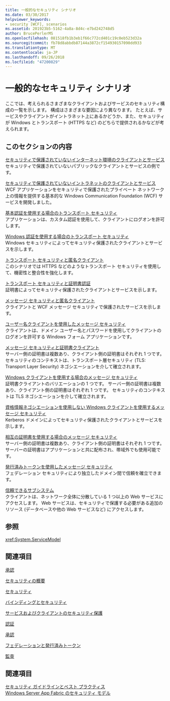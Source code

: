```yaml
---
title: 一般的なセキュリティ シナリオ
ms.date: 03/30/2017
helpviewer_keywords:
- security [WCF], scenarios
ms.assetid: 201923b5-5162-4a8a-8d4c-e7bd242748d5
author: BrucePerlerMS
ms.openlocfilehash: 081518fb1b3eb1f66c772cd401c19c0eb523d32a
ms.sourcegitcommit: fb78d8abbdb87144a3872cf154930157090dd933
ms.translationtype: MT
ms.contentlocale: ja-JP
ms.lasthandoff: 09/26/2018
ms.locfileid: "47200829"
---
```

# <a name="common-security-scenarios"></a>一般的なセキュリティ シナリオ
ここでは、考えられるさまざまなクライアントおよびサービスのセキュリティ構成の一覧を示します。 構成はさまざまな要因により異なります。 たとえば、サービスやクライアントがイントラネット上にあるかどうか、また、セキュリティが Windows とトランスポート (HTTPS など) のどちらで提供されるかなどが考えられます。  
  
## <a name="in-this-section"></a>このセクションの内容  
 [セキュリティで保護されていないインターネット環境のクライアントとサービス](../../../../docs/framework/wcf/feature-details/internet-unsecured-client-and-service.md)  
 セキュリティで保護されていないパブリックなクライアントとサービスの例です。  
  
 [セキュリティで保護されていないイントラネットのクライアントとサービス](../../../../docs/framework/wcf/feature-details/intranet-unsecured-client-and-service.md)  
 WCF アプリケーションをセキュリティで保護されたプライベート ネットワーク上の情報を提供する基本的な Windows Communication Foundation (WCF) サービスを開発しました。  
  
 [基本認証を使用する場合のトランスポート セキュリティ](../../../../docs/framework/wcf/feature-details/transport-security-with-basic-authentication.md)  
 アプリケーションは、カスタム認証を使用して、クライアントにログオンを許可します。  
  
 [Windows 認証を使用する場合のトランスポート セキュリティ](../../../../docs/framework/wcf/feature-details/transport-security-with-windows-authentication.md)  
 Windows セキュリティによってセキュリティ保護されたクライアントとサービスを示します。  
  
 [トランスポート セキュリティと匿名クライアント](../../../../docs/framework/wcf/feature-details/transport-security-with-an-anonymous-client.md)  
 このシナリオでは HTTPS などのようなトランスポート セキュリティを使用して、機密性と整合性を強化します。  
  
 [トランスポート セキュリティと証明書認証](../../../../docs/framework/wcf/feature-details/transport-security-with-certificate-authentication.md)  
 証明書によってセキュリティ保護されたクライアントとサービスを示します。  
  
 [メッセージ セキュリティと匿名クライアント](../../../../docs/framework/wcf/feature-details/message-security-with-an-anonymous-client.md)  
 クライアントと WCF メッセージ セキュリティで保護されたサービスを示します。  
  
 [ユーザー名クライアントを使用したメッセージ セキュリティ](../../../../docs/framework/wcf/feature-details/message-security-with-a-user-name-client.md)  
 クライアントは、ドメイン ユーザー名とパスワードを使用してクライアントのログオンを許可する Windows フォーム アプリケーションです。  
  
 [メッセージ セキュリティと証明書クライアント](../../../../docs/framework/wcf/feature-details/message-security-with-a-certificate-client.md)  
 サーバー側の証明書は複数あり、クライアント側の証明書はそれぞれ 1 つです。 セキュリティのコンテキストは、トランスポート層セキュリティ (TLS: Transport Layer Security) ネゴシエーションを介して確立されます。  
  
 [Windows クライアントを使用する場合のメッセージ セキュリティ](../../../../docs/framework/wcf/feature-details/message-security-with-a-windows-client.md)  
 証明書クライアントのバリエーションの 1 つです。 サーバー側の証明書は複数あり、クライアント側の証明書はそれぞれ 1 つです。 セキュリティのコンテキストは TLS ネゴシエーションを介して確立されます。  
  
 [資格情報ネゴシエーションを使用しない Windows クライアントを使用するメッセージ セキュリティ](../../../../docs/framework/wcf/feature-details/message-security-with-a-windows-client-without-credential-negotiation.md)  
 Kerberos ドメインによってセキュリティ保護されたクライアントとサービスを示します。  
  
 [相互の証明書を使用する場合のメッセージ セキュリティ](../../../../docs/framework/wcf/feature-details/message-security-with-mutual-certificates.md)  
 サーバー側の証明書は複数あり、クライアント側の証明書はそれぞれ 1 つです。 サーバーの証明書はアプリケーションと共に配布され、帯域外でも使用可能です。  
  
 [発行済みトークンを使用したメッセージ セキュリティ](../../../../docs/framework/wcf/feature-details/message-security-with-issued-tokens.md)  
 フェデレーション セキュリティにより独立したドメイン間で信頼を確立できます。  
  
 [信頼できるサブシステム](../../../../docs/framework/wcf/feature-details/trusted-subsystem.md)  
 クライアントは、ネットワーク全体に分散している 1 つ以上の Web サービスにアクセスします。 Web サービスは、セキュリティで保護する必要がある追加のリソース (データベースや他の Web サービスなど) にアクセスします。  
  
## <a name="reference"></a>参照  
 <xref:System.ServiceModel>  
  
## <a name="related-sections"></a>関連項目  
 [承認](../../../../docs/framework/wcf/feature-details/authorization-in-wcf.md)  
  
 [セキュリティの概要](../../../../docs/framework/wcf/feature-details/security-overview.md)  
  
 [セキュリティ](../../../../docs/framework/wcf/feature-details/security.md)  
  
 [バインディングとセキュリティ](../../../../docs/framework/wcf/feature-details/bindings-and-security.md)  
  
 [サービスおよびクライアントのセキュリティ保護](../../../../docs/framework/wcf/feature-details/securing-services-and-clients.md)  
  
 [認証](../../../../docs/framework/wcf/feature-details/authentication-in-wcf.md)  
  
 [承認](../../../../docs/framework/wcf/feature-details/authorization-in-wcf.md)  
  
 [フェデレーションと発行済みトークン](../../../../docs/framework/wcf/feature-details/federation-and-issued-tokens.md)  
  
 [監査](../../../../docs/framework/wcf/feature-details/auditing-security-events.md)  
  
## <a name="see-also"></a>関連項目  
 [セキュリティ ガイドラインとベスト プラクティス](../../../../docs/framework/wcf/feature-details/security-guidance-and-best-practices.md)  
 [Windows Server App Fabric のセキュリティ モデル](https://go.microsoft.com/fwlink/?LinkID=201279&clcid=0x409)
